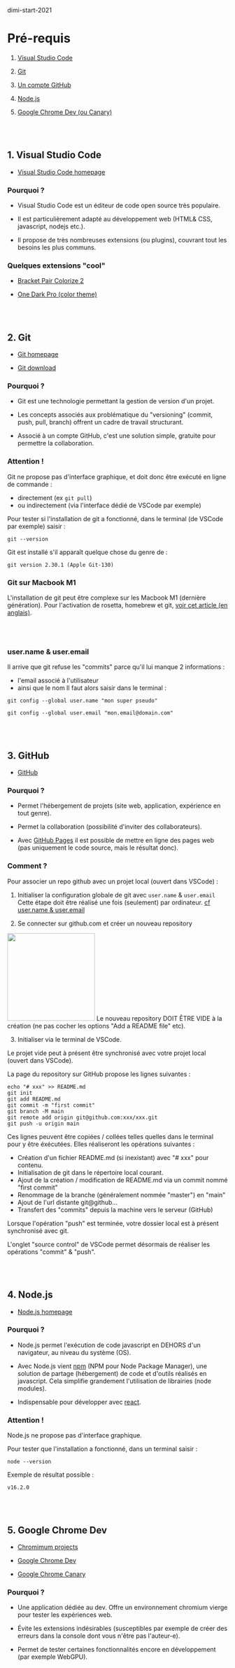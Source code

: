 dimi-start-2021
# Pré-requis

1. [Visual Studio Code](#1-visual-studio-code)

2. [Git](#2-git)

3. [Un compte GitHub](3-github)

4. [Node.js](#4-nodejs)

5. [Google Chrome Dev (ou Canary)](#5-google-chrome-dev)

<br><br>

## 1. Visual Studio Code

- [Visual Studio Code homepage](https://code.visualstudio.com/)

### Pourquoi ?
- Visual Studio Code est un éditeur de code open source très populaire. 

- Il est particulièrement adapté au développement web (HTML& CSS, javascript, nodejs etc.).

- Il propose de très nombreuses extensions (ou plugins), couvrant tout les besoins les plus communs.


### Quelques extensions "cool"
- [Bracket Pair Colorize 2](https://marketplace.visualstudio.com/items?itemName=CoenraadS.bracket-pair-colorizer-2)

- [One Dark Pro (color theme)](https://marketplace.visualstudio.com/items?itemName=zhuangtongfa.Material-theme)

<br><br>

## 2. Git
- [Git homepage](https://git-scm.com/)

- [Git download](https://git-scm.com/downloads)

### Pourquoi ?
- Git est une technologie permettant la gestion de version d'un projet.

- Les concepts associés aux problématique du "versioning" (commit, push, pull, branch) offrent un cadre de travail structurant.

- Associé à un compte GitHub, c'est une solution simple, gratuite pour permettre la collaboration.

### Attention ! 
Git ne propose pas d'interface graphique, et doit donc être exécuté en ligne de commande :
- directement (ex `git pull`)
- ou indirectement (via l'interface dédié de VSCode par exemple)

Pour tester si l'installation de git a fonctionné, dans le terminal (de VSCode par exemple) saisir :
```
git --version
```
Git est installé s'il apparaît quelque chose du genre de :
```
git version 2.30.1 (Apple Git-130)
```

### Git sur Macbook M1
L'installation de git peut être complexe sur les Macbook M1 (dernière génération). Pour l'activation de rosetta, homebrew et git, [voir cet article (en anglais)](https://blog.logrocket.com/set-up-macbook-for-web-development-in-20-minutes/).

<br><br>

### user.name & user.email
Il arrive que git refuse les "commits" parce qu'il lui manque 2 informations : 
- l'email associé à l'utilisateur
- ainsi que le nom
Il faut alors saisir dans le terminal :
```shell
git config --global user.name "mon super pseudo"
```
```shell
git config --global user.email "mon.email@domain.com"
```

<br><br>

## 3. GitHub

- [GitHub](https://github.com/)

### Pourquoi ?

- Permet l'hébergement de projets (site web, application, expérience en tout genre).

- Permet la collaboration (possibilité d'inviter des collaborateurs).

- Avec [GitHub Pages](https://pages.github.com/) il est possible de mettre en ligne des pages web (pas uniquement le code source, mais le résultat donc).

### Comment ?

Pour associer un repo github avec un projet local (ouvert dans VSCode) : 

1. Initialiser la configuration globale de git avec `user.name` & `user.email`
  Cette étape doit être réalisé une fois (seulement) par ordinateur.
  [cf user.name & user.email](#user-name-user-email)

2. Se connecter sur github.com et créer un nouveau repository
  <img height="200" src="https://user-images.githubusercontent.com/11039919/136216574-02c35171-9022-4c66-ab74-95059fa1b9a1.png">
  Le nouveau repository DOIT ÊTRE VIDE à la création (ne pas cocher les options "Add a README file" etc).

3. Initialiser via le terminal de VSCode.

  Le projet vide peut à présent être synchronisé avec votre projet local (ouvert dans VSCode).

  La page du repository sur GitHub propose les lignes suivantes :
  ```
  echo "# xxx" >> README.md
  git init
  git add README.md
  git commit -m "first commit"
  git branch -M main
  git remote add origin git@github.com:xxx/xxx.git
  git push -u origin main
  ```
  Ces lignes peuvent être copiées / collées telles quelles dans le terminal pour y être éxécutées. Elles réaliseront les opérations suivantes :
  - Création d'un fichier README.md (si inexistant) avec "# xxx" pour contenu.
  - Initialisation de git dans le répertoire local courant.
  - Ajout de la création / modification de README.md via un commit nommé "first commit"
  - Renommage de la branche (généralement nommée "master") en "main"
  - Ajout de l'url distante git@github...
  - Transfert des "commits" depuis la machine vers le serveur (GitHub) 

  Lorsque l'opération "push" est terminée, votre dossier local est à présent synchronisé avec git.

  L'onglet "source control" de VSCode permet désormais de réaliser les opérations "commit" & "push".


<br><br>

## 4. Node.js

- [Node.js homepage](https://nodejs.org/)

### Pourquoi ?

- Node.js permet l'exécution de code javascript en DEHORS d'un navigateur, au niveau du système (OS).

- Avec Node.js vient [npm](http://npmjs.com/) (NPM pour Node Package Manager), une solution de partage (hébergement) de code et d'outils réalisés en javascript. Cela simplifie grandement l'utilisation de librairies (node modules).

- Indispensable pour développer avec [react](https://reactjs.org/).

### Attention !

Node.js ne propose pas d'interface graphique.

Pour tester que l'installation a fonctionné, dans un terminal saisir : 
```
node --version
```
Exemple de résultat possible :
```
v16.2.0
```

<br><br>

## 5. Google Chrome Dev

- [Chromimum projects](https://www.chromium.org/getting-involved/dev-channel)

- [Google Chrome Dev](https://www.google.com/chrome/dev/)

- [Google Chrome Canary](https://www.google.com/chrome/canary/)

### Pourquoi ?

- Une application dédiée au dev. Offre un environnement chromium vierge pour tester les expériences web.

- Évite les extensions indésirables (susceptibles par exemple de créer des erreurs dans la console dont vous n'être pas l'auteur-e).

- Permet de tester certaines fonctionnalités encore en développement (par exemple WebGPU).

<br><br>
